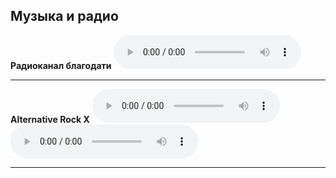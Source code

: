 ## Музыка и радио

**Радиоканал благодати**
<audio controls="" name="media"><source src="https://noasrv.caster.fm:10001/stream" type="audio/mpeg"></audio>

---

**Alternative Rock X**
<audio controls="" name="media"><source src="http://prmstrm.1.fm:8000/x" type="audio/mpeg"></audio><br>
<audio controls="" name="media"><source src="https://strm112.1.fm/x_mobile_mp3?aw_0_req.gdpr=true" type="audio/mpeg"></audio>

---
